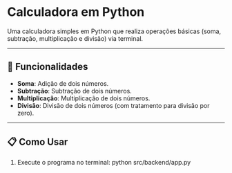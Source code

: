 # Calculadora em Python

Uma calculadora simples em Python que realiza operações básicas (soma, subtração, multiplicação e divisão) via terminal.

---

## 🚀 Funcionalidades

- **Soma**: Adição de dois números.
- **Subtração**: Subtração de dois números.
- **Multiplicação**: Multiplicação de dois números.
- **Divisão**: Divisão de dois números (com tratamento para divisão por zero).

---

## 📋 Como Usar

1. Execute o programa no terminal:
   python src/backend/app.py
